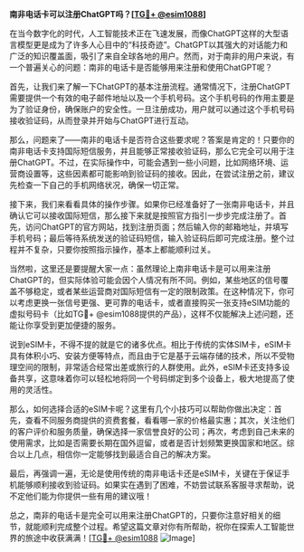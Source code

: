 **南非电话卡可以注册ChatGPT吗？[[TG💪+ @esim1088](https://t.me/s/esim1088)]**

在当今数字化的时代，人工智能技术正在飞速发展，而像ChatGPT这样的大型语言模型更是成为了许多人心目中的“科技奇迹”。ChatGPT以其强大的对话能力和广泛的知识覆盖面，吸引了来自全球各地的用户。然而，对于南非的用户来说，有一个普遍关心的问题：南非的电话卡是否能够用来注册和使用ChatGPT呢？

首先，让我们来了解一下ChatGPT的基本注册流程。通常情况下，注册ChatGPT需要提供一个有效的电子邮件地址以及一个手机号码。这个手机号码的作用主要是为了验证身份，确保账户的安全性。一旦注册成功，用户就可以通过这个手机号码接收验证码，从而登录并开始与ChatGPT进行互动。

那么，问题来了——南非的电话卡是否符合这些要求呢？答案是肯定的！只要你的南非电话卡支持国际短信服务，并且能够正常接收验证码，那么它完全可以用于注册ChatGPT。不过，在实际操作中，可能会遇到一些小问题，比如网络环境、运营商设置等，这些因素都可能影响到验证码的接收。因此，在尝试注册之前，建议先检查一下自己的手机网络状况，确保一切正常。

接下来，我们来看看具体的操作步骤。如果你已经准备好了一张南非电话卡，并且确认它可以接收国际短信，那么接下来就是按照官方指引一步步完成注册了。首先，访问ChatGPT的官方网站，找到注册页面；然后输入你的邮箱地址，并填写手机号码；最后等待系统发送的验证码短信，输入验证码后即可完成注册。整个过程并不复杂，只要你按照指示操作，基本上都能顺利过关。

当然啦，这里还是要提醒大家一点：虽然理论上南非电话卡是可以用来注册ChatGPT的，但实际体验可能会因个人情况有所不同。例如，某些地区的信号覆盖不够稳定，或者某些运营商对国际短信有一定的限制政策。在这种情况下，你可以考虑更换一张信号更强、更可靠的电话卡，或者直接购买一张支持eSIM功能的虚拟号码卡（比如TG💪+ @esim1088提供的产品），这样不仅能解决上述问题，还能让你享受到更加便捷的服务。

说到eSIM卡，不得不提的就是它的诸多优点。相比于传统的实体SIM卡，eSIM卡具有体积小巧、安装方便等特点，而且由于它是基于云端存储的技术，所以不受物理空间的限制，非常适合经常出差或旅行的人群使用。此外，eSIM卡还支持多设备共享，这意味着你可以轻松地将同一个号码绑定到多个设备上，极大地提高了使用的灵活性。

那么，如何选择合适的eSIM卡呢？这里有几个小技巧可以帮助你做出决定：首先，查看不同服务商提供的资费套餐，看看哪一家的价格最实惠；其次，关注他们的客户评价和服务质量，确保选择一家信誉良好的公司；再次，考虑到自己未来的使用需求，比如是否需要长期在国外逗留，或者是否计划频繁更换国家和地区。综合以上几点，相信你一定能够找到最适合自己的解决方案。

最后，再强调一遍，无论是使用传统的南非电话卡还是eSIM卡，关键在于保证手机能够顺利接收到验证码。如果实在遇到了困难，不妨尝试联系客服寻求帮助，说不定他们能为你提供一些有用的建议哦！

总之，南非的电话卡是完全可以用来注册ChatGPT的，只要你注意好相关的细节，就能顺利完成整个过程。希望这篇文章对你有所帮助，祝你在探索人工智能世界的旅途中收获满满！[[TG💪+ @esim1088](https://t.me/s/esim1088) ![Image](https://i.postimg.cc/4NQfJmqS/Snipaste-2025-05-13-00-14-12.png)]